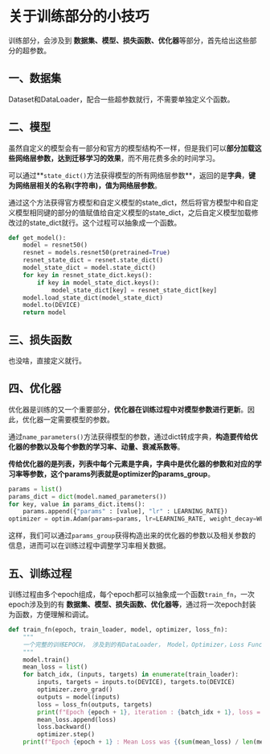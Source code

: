 # 关于训练部分的小技巧

训练部分，会涉及到 **数据集、模型、损失函数、优化器**等部分，首先给出这些部分的超参数。

## 一、数据集

Dataset和DataLoader，配合一些超参数就行，不需要单独定义个函数。



## 二、模型

虽然自定义的模型会有一部分和官方的模型结构不一样，但是我们可以**部分加载这些网络层参数，达到迁移学习的效果**，而不用花费多余的时间学习。

可以通过**`state_dict()`方法获得模型的所有网络层参数**，返回的是**字典**，**键为网络层相关的名称(字符串)，值为网络层参数**。

通过这个方法获得官方模型和自定义模型的state_dict，然后将官方模型中和自定义模型相同键的部分的值赋值给自定义模型的state_dict，之后自定义模型加载修改过的state_dict就行。这个过程可以抽象成一个函数。

```python
def get_model():
    model = resnet50()
    resnet = models.resnet50(pretrained=True)
    resnet_state_dict = resnet.state_dict()
    model_state_dict = model.state_dict()
    for key in resnet_state_dict.keys():
        if key in model_state_dict.keys():
            model_state_dict[key] = resnet_state_dict[key]
    model.load_state_dict(model_state_dict)
    model.to(DEVICE)
    return model
```



## 三、损失函数

也没啥，直接定义就行。



## 四、优化器

优化器是训练的又一个重要部分，**优化器在训练过程中对模型参数进行更新**。因此，优化器一定需要模型的参数。

通过`name_parameters()`方法获得模型的参数，通过dict转成字典，**构造要传给优化器的参数以及每个参数的学习率、动量、衰减系数等**。

**传给优化器的是列表，列表中每个元素是字典，字典中是优化器的参数和对应的学习率等参数，这个params列表就是optimizer的params_group**。

```python
params = list()
params_dict = dict(model.named_parameters())
for key, value in params_dict.items():
    params.append({"params" : [value], "lr" : LEARNING_RATE})
optimizer = optim.Adam(params=params, lr=LEARNING_RATE, weight_decay=WEIGHT_DECAY)
```



这样，我们可以通过`params_group`获得构造出来的优化器的参数以及相关参数的信息，进而可以在训练过程中调整学习率相关数据。



## 五、训练过程

训练过程由多个epoch组成，每个epoch都可以抽象成一个函数`train_fn`，一次epoch涉及到的有 **数据集、模型、损失函数、优化器等**，通过将一次epoch封装为函数，方便理解和调试。

```python
def train_fn(epoch, train_loader, model, optimizer, loss_fn):
    """
    一个完整的训练EPOCH， 涉及到的有DataLoader， Model，Optimizer，Loss Function， 
    """
    model.train()
    mean_loss = list()
    for batch_idx, (inputs, targets) in enumerate(train_loader):
        inputs, targets = inputs.to(DEVICE), targets.to(DEVICE)
        optimizer.zero_grad()
        outputs = model(inputs)
        loss = loss_fn(outputs, targets)
        print(f"Epoch {epoch + 1}, iteration : {batch_idx + 1}, loss = {loss}")
        mean_loss.append(loss)
        loss.backward()
        optimizer.step()
    print(f"Epoch {epoch + 1} : Mean Loss was {(sum(mean_loss) / len(mean_loss)) :.4f}")
```

